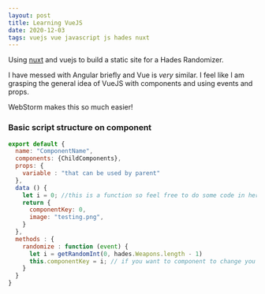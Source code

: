 ```yaml
---
layout: post
title: Learning VueJS
date: 2020-12-03
tags: vuejs vue javascript js hades nuxt
---
```


Using [nuxt](https://nuxtjs.org/) and vuejs to build a static site for a Hades Randomizer.

I have messed with Angular briefly and Vue is *very* similar. I feel like I am grasping the general idea of VueJS with components and using events and props.

WebStorm makes this so much easier!

### Basic script structure on component
``` javascript
export default {
  name: "ComponentName",
  components: {ChildComponents},
  props: {
    variable : "that can be used by parent"
  },
  data () {
    let i = 0; //this is a function so feel free to do some code in here
    return {
      componentKey: 0,
      image: "testing.png",
    }
  },
  methods : {
    randomize : function (event) {
      let i = getRandomInt(0, hades.Weapons.length - 1)
      this.componentKey = i; // if you want to component to change you MUST update a "this"
    }
  }
}
```
